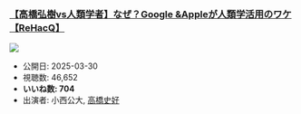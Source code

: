 ### [【高橋弘樹vs人類学者】なぜ？Google &Appleが人類学活用のワケ【ReHacQ】](https://www.youtube.com/watch?v=wjVbKf6WGAU)
[![](https://img.youtube.com/vi/wjVbKf6WGAU/sddefault.jpg)](https://www.youtube.com/watch?v=wjVbKf6WGAU)
-   公開日: 2025-03-30
-   視聴数: 46,652
-   **いいね数: 704**
-   出演者: 小西公大, [高橋史好](/rehacq_fan/people/高橋史好 "wikilink")
